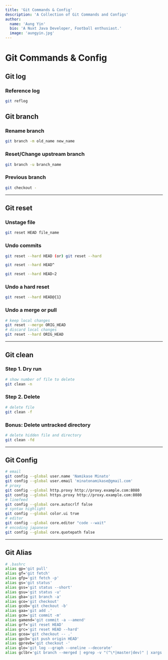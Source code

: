 ```yaml
---
title: 'Git Commands & Config'
description: 'A Collection of Git Commands and Configs'
author:
  name: 'Aung Yin'
  bio: 'A Nuxt Java Developer, Football enthusiast.'
  image: 'aungyin.jpg'
---
```


# Git Commands & Config

## Git log
### Reference log
```bash
git reflog
```
## Git branch
### Rename branch
```bash
git branch -m old_name new_name
```

### Reset/Change upstream branch
```bash
git branch -u branch_name
```

### Previous branch
```bash
git checkout -
```

---

## Git reset
### Unstage file
```bash
git reset HEAD file_name
```

### Undo commits
```bash
git reset --hard HEAD (or) git reset --hard

git reset --hard HEAD^

git reset --hard HEAD~2
```

### Undo a hard reset
```bash
git reset --hard HEAD@{1}
```

### Undo a merge or pull
```bash
# keep local changes
git reset --merge ORIG_HEAD
# discard local changes
git reset --hard ORIG_HEAD
```

---

## Git clean
### Step 1. Dry run
```bash
# show number of file to delete
git clean -n
```

### Step 2. Delete
```bash
# delete file
git clean -f
```

### Bonus: Delete untracked directory
```bash
# delete hidden file and directory
git clean -fd
```

---

## Git Config
```bash
# email
git config --global user.name 'Namikase Minato'
git config --global user.email 'minatonamikase@gmail.com'
# proxy
git config --global http.proxy http://proxy.example.com:8080
git config --global https.proxy http://proxy.example.com:8080
# linefeed
git config --global core.autocrlf false
# syntax highlight
git config --global color.ui true
# editor
git config --global core.editor "code --wait"
# encoding japanese
git config --global core.quotepath false
```
---

## Git Alias
```bash
# .bashrc
alias gp='git pull'
alias gf='git fetch'
alias gfp='git fetch -p'
alias gs='git status'
alias gss='git status --short'
alias gsu='git status -u'
alias gba='git branch -a'
alias gco='git checkout'
alias gcob='git checkout -b'
alias gaa='git add .'
alias gcm='git commit -m'
alias gamend='git commit -a --amend'
alias grf='git reset HEAD'
alias grc='git reset HEAD --hard'
alias gcoa='git checkout -- .'
alias gpcb='git push origin HEAD'
alias gprevb='git checkout -'
alias glo='git log --graph --oneline --decorate'
alias gclbr='git branch --merged | egrep -v "(^\*|master|dev)" | xargs git branch -d'
```